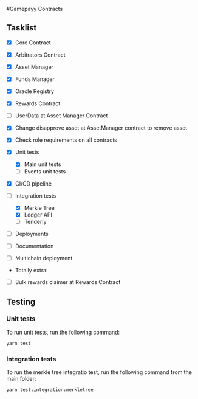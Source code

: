 #Gamepayy Contracts

## Tasklist
- [x] Core Contract
- [x] Arbitrators Contract
- [x] Asset Manager
- [x] Funds Manager
- [x] Oracle Registry
- [x] Rewards Contract
- [ ] UserData at Asset Manager Contract
- [x] Change disapprove asset at AssetManager contract to remove asset
- [x] Check role requirements on all contracts
- [x] Unit tests
    - [x] Main unit tests
    - [ ] Events unit tests
- [x] CI/CD pipeline
- [ ] Integration tests
    - [x] Merkle Tree
    - [x] Ledger API
    - [ ] Tenderly
- [ ] Deployments
- [ ] Documentation

- [ ] Multichain deployment

- Totally extra:
- [ ] Bulk rewards claimer at Rewards Contract

## Testing
### Unit tests
To run unit tests, run the following command:
```bash
yarn test
```

### Integration tests
To run the merkle tree integratio test, run the following command from the main folder:
```bash
yarn test:integration:merkletree
```